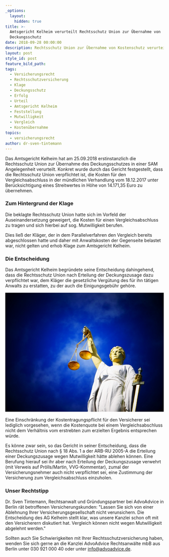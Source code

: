 ```yaml
---
_options:
  layout:
    hidden: true
title: >-
  Amtsgericht Kelheim verurteilt Rechtsschutz Union zur Übernahme von
  Deckungsschutz
date: 2018-09-28 00:00:00
description: Rechtsschutz Union zur Übernahme von Kostenschutz verurteilt
layout: post
style_id: post
feature_bild_path:
tags:
  - Versicherungsrecht
  - Rechtsschutzversicherung
  - Klage
  - Deckungsschutz
  - Erfolg
  - Urteil
  - Amtsgericht Kelheim
  - Feststellung
  - Mutwilligkeit
  - Vergleich
  - Kostenübernahme
topics:
  - versicherungsrecht
author: dr-sven-tintemann
---
```


Das Amtsgericht Kelheim hat am 25.09.2018 erstinstanzlich die Rechtsschutz Union zur Übernahme des Deckungsschutzes in einer SAM Angelegenheit verurteilt. Konkret wurde durch das Gericht festgestellt, dass die Rechtsschutz Union verpflichtet ist, die Kosten für den Vergleichsabschluss in der mündlichen Verhandlung vom 18.12.2017 unter Berücksichtigung eines Streitwertes in Höhe von 14.171,35 Euro zu übernehmen.

### Zum Hintergrund der Klage

Die beklagte Rechtsschutz Union hatte sich im Vorfeld der Auseinandersetzung geweigert, die Kosten für einen Vergleichsabschluss zu tragen und sich hierbei auf sog. Mutwilligkeit berufen.

Dies ließ der Kläger, der in dem Parallelverfahren den Vergleich bereits abgeschlossen hatte und daher mit Anwaltskosten der Gegenseite belastet war, nicht gelten und erhob Klage zum Amtsgericht Kelheim.

### Die Entscheidung

Das Amtsgericht Kelheim begründete seine Entscheidung dahingehend, dass die Rechtsschutz Union nach Erteilung der Deckungszusage dazu verpflichtet war, dem Kläger die gesetzliche Vergütung des für ihn tätigen Anwalts zu erstatten, zu der auch die Einigungsgebühr gehöre.

![Justitia - Foto Pixabay](/uploads/justice-2071539-640-2.jpg "Amtsgericht verurteilt Rechtsschutz Union")

Eine Einschränkung der Kostentragungspflicht für den Versicherer sei lediglich vorgesehen, wenn die Kostenquote bei einem Vergleichsabschluss nicht dem Verhältnis vom erstrebten zum erzielten Ergebnis entsprechen würde.

Es könne zwar sein, so das Gericht in seiner Entscheidung, dass die Rechtsschutz Union nach § 18 Abs. 1 a der ARB-RU 2005-A die Erteilung einer Deckungszusage wegen Mutwilligkeit hätte ablehen können. Eine Berufung hierauf sei ihr aber nach Erteilung der Deckungszusage verwehrt (mit Verweis auf Prölls/Martin, VVG-Kommentar), zumal der Versicherungsnehmer auch nicht verpflichtet sei, eine Zustimmung der Versicherung zum Vergleichsabschluss einzuholen.

### Unser Rechtstipp

Dr. Sven Tintemann, Rechtsanwalt und Gründungspartner bei AdvoAdvice in Berlin rät betroffenen Versicherungskunden: "Lassen Sie sich von einer Ablehnung Ihrer Versicherungsgesellschaft nicht verunsichern. Die Entscheidung des AG Kelheim stellt klar, was unsere Kanzlei schon oft mit den Versicherern diskutiert hat. Vergleich können nicht wegen Mutwilligkeit abgelehnt werden."

Sollten auch Sie Schwierigkeiten mit Ihrer Rechtsschutzversicherung haben, wenden Sie sich gerne an die Kanzlei AdvoAdvice Rechtsanwälte mbB aus Berlin unter 030 921 000 40 oder unter info@advoadvice.de.
